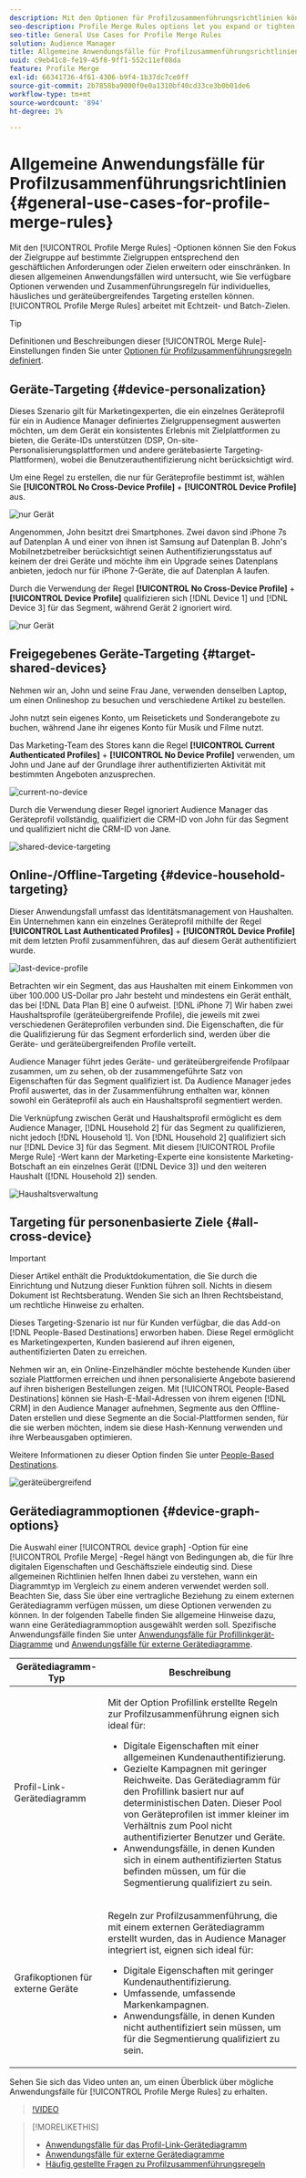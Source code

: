 ```yaml
---
description: Mit den Optionen für Profilzusammenführungsrichtlinien können Sie den Zielgruppenfokus auf bestimmte Zielgruppen basierend auf Geschäftsanforderungen oder Zielen erweitern oder einschränken. In diesen allgemeinen Anwendungsfällen wird untersucht, wie Sie verfügbare Optionen verwenden und Zusammenführungsregeln für individuelles, häusliches und geräteübergreifendes Targeting erstellen können.
seo-description: Profile Merge Rules options let you expand or tighten audience focus on specific audiences based on business needs or goals. These general use cases explore how to use available options and create merge rules for individual, household, and cross-device targeting.
seo-title: General Use Cases for Profile Merge Rules
solution: Audience Manager
title: Allgemeine Anwendungsfälle für Profilzusammenführungsrichtlinien
uuid: c9eb41c8-fe19-45f8-9ff1-552c11ef08da
feature: Profile Merge
exl-id: 66341736-4f61-4306-b9f4-1b37dc7ce0ff
source-git-commit: 2b7858ba9000f0e0a1310bf40cd33ce3b0b01de6
workflow-type: tm+mt
source-wordcount: '894'
ht-degree: 1%

---
```


# Allgemeine Anwendungsfälle für Profilzusammenführungsrichtlinien {#general-use-cases-for-profile-merge-rules}

Mit den [!UICONTROL Profile Merge Rules] -Optionen können Sie den Fokus der Zielgruppe auf bestimmte Zielgruppen entsprechend den geschäftlichen Anforderungen oder Zielen erweitern oder einschränken. In diesen allgemeinen Anwendungsfällen wird untersucht, wie Sie verfügbare Optionen verwenden und Zusammenführungsregeln für individuelles, häusliches und geräteübergreifendes Targeting erstellen können. [!UICONTROL Profile Merge Rules] arbeitet mit Echtzeit- und Batch-Zielen.

>[!TIP]
>
>Definitionen und Beschreibungen dieser [!UICONTROL Merge Rule]-Einstellungen finden Sie unter [Optionen für Profilzusammenführungsregeln definiert](merge-rule-definitions.md).

## Geräte-Targeting {#device-personalization}

Dieses Szenario gilt für Marketingexperten, die ein einzelnes Geräteprofil für ein in Audience Manager definiertes Zielgruppensegment auswerten möchten, um dem Gerät ein konsistentes Erlebnis mit Zielplattformen zu bieten, die Geräte-IDs unterstützen (DSP, On-site-Personalisierungsplattformen und andere gerätebasierte Targeting-Plattformen), wobei die Benutzerauthentifizierung nicht berücksichtigt wird.

Um eine Regel zu erstellen, die nur für Geräteprofile bestimmt ist, wählen Sie **[!UICONTROL No Cross-Device Profile]** + **[!UICONTROL Device Profile]** aus.

![nur Gerät](assets/device-only.png)

Angenommen, John besitzt drei Smartphones. Zwei davon sind iPhone 7s auf Datenplan A und einer von ihnen ist Samsung auf Datenplan B. John&#39;s Mobilnetzbetreiber berücksichtigt seinen Authentifizierungsstatus auf keinem der drei Geräte und möchte ihm ein Upgrade seines Datenplans anbieten, jedoch nur für iPhone 7-Geräte, die auf Datenplan A laufen.

Durch die Verwendung der Regel **[!UICONTROL No Cross-Device Profile]** + **[!UICONTROL Device Profile]** qualifizieren sich [!DNL Device 1] und [!DNL Device 3] für das Segment, während Gerät 2 ignoriert wird.

![nur Gerät](assets/device-management.png)

## Freigegebenes Geräte-Targeting {#target-shared-devices}

Nehmen wir an, John und seine Frau Jane, verwenden denselben Laptop, um einen Onlineshop zu besuchen und verschiedene Artikel zu bestellen.

John nutzt sein eigenes Konto, um Reisetickets und Sonderangebote zu buchen, während Jane ihr eigenes Konto für Musik und Filme nutzt.

Das Marketing-Team des Stores kann die Regel **[!UICONTROL Current Authenticated Profiles]** + **[!UICONTROL No Device Profile]** verwenden, um John und Jane auf der Grundlage ihrer authentifizierten Aktivität mit bestimmten Angeboten anzusprechen.

![current-no-device](assets/current-no-device.png)

Durch die Verwendung dieser Regel ignoriert Audience Manager das Geräteprofil vollständig, qualifiziert die CRM-ID von John für das Segment und qualifiziert nicht die CRM-ID von Jane.

![shared-device-targeting](assets/shared-device-targeting.png)

## Online-/Offline-Targeting {#device-household-targeting}

Dieser Anwendungsfall umfasst das Identitätsmanagement von Haushalten. Ein Unternehmen kann ein einzelnes Geräteprofil mithilfe der Regel **[!UICONTROL Last Authenticated Profiles]** + **[!UICONTROL Device Profile]** mit dem letzten Profil zusammenführen, das auf diesem Gerät authentifiziert wurde.

![last-device-profile](assets/last-device-profile.png)

Betrachten wir ein Segment, das aus Haushalten mit einem Einkommen von über 100.000 US-Dollar pro Jahr besteht und mindestens ein Gerät enthält, das bei [!DNL Data Plan B] eine 0 aufweist. [!DNL iPhone 7] Wir haben zwei Haushaltsprofile (geräteübergreifende Profile), die jeweils mit zwei verschiedenen Geräteprofilen verbunden sind. Die Eigenschaften, die für die Qualifizierung für das Segment erforderlich sind, werden über die Geräte- und geräteübergreifenden Profile verteilt.

Audience Manager führt jedes Geräte- und geräteübergreifende Profilpaar zusammen, um zu sehen, ob der zusammengeführte Satz von Eigenschaften für das Segment qualifiziert ist. Da Audience Manager jedes Profil auswertet, das in der Zusammenführung enthalten war, können sowohl ein Geräteprofil als auch ein Haushaltsprofil segmentiert werden.

Die Verknüpfung zwischen Gerät und Haushaltsprofil ermöglicht es dem Audience Manager, [!DNL Household 2] für das Segment zu qualifizieren, nicht jedoch [!DNL Household 1]. Von [!DNL Household 2] qualifiziert sich nur [!DNL Device 3] für das Segment. Mit diesem [!UICONTROL Profile Merge Rule] -Wert kann der Marketing-Experte eine konsistente Marketing-Botschaft an ein einzelnes Gerät ([!DNL Device 3]) und den weiteren Haushalt ([!DNL Household 2]) senden.

![Haushaltsverwaltung](assets/household-management.png)

## Targeting für personenbasierte Ziele {#all-cross-device}

>[!IMPORTANT]
>
>Dieser Artikel enthält die Produktdokumentation, die Sie durch die Einrichtung und Nutzung dieser Funktion führen soll. Nichts in diesem Dokument ist Rechtsberatung. Wenden Sie sich an Ihren Rechtsbeistand, um rechtliche Hinweise zu erhalten.

Dieses Targeting-Szenario ist nur für Kunden verfügbar, die das Add-on [!DNL People-Based Destinations] erworben haben. Diese Regel ermöglicht es Marketingexperten, Kunden basierend auf ihren eigenen, authentifizierten Daten zu erreichen.

Nehmen wir an, ein Online-Einzelhändler möchte bestehende Kunden über soziale Plattformen erreichen und ihnen personalisierte Angebote basierend auf ihren bisherigen Bestellungen zeigen. Mit [!UICONTROL People-Based Destinations] können sie Hash-E-Mail-Adressen von ihrem eigenen [!DNL CRM] in den Audience Manager aufnehmen, Segmente aus den Offline-Daten erstellen und diese Segmente an die Social-Plattformen senden, für die sie werben möchten, indem sie diese Hash-Kennung verwenden und ihre Werbeausgaben optimieren.

Weitere Informationen zu dieser Option finden Sie unter [People-Based Destinations](../destinations/people-based-destinations-overview.md).

![geräteübergreifend](assets/all-cross-device.png)

## Gerätediagrammoptionen {#device-graph-options}

Die Auswahl einer [!UICONTROL device graph] -Option für eine [!UICONTROL Profile Merge] -Regel hängt von Bedingungen ab, die für Ihre digitalen Eigenschaften und Geschäftsziele eindeutig sind. Diese allgemeinen Richtlinien helfen Ihnen dabei zu verstehen, wann ein Diagrammtyp im Vergleich zu einem anderen verwendet werden soll. Beachten Sie, dass Sie über eine vertragliche Beziehung zu einem externen Gerätediagramm verfügen müssen, um diese Optionen verwenden zu können. In der folgenden Tabelle finden Sie allgemeine Hinweise dazu, wann eine Gerätediagrammoption ausgewählt werden soll. Spezifische Anwendungsfälle finden Sie unter [Anwendungsfälle für Profillinkgerät-Diagramme](profile-link-use-case.md) und [Anwendungsfälle für externe Gerätediagramme](external-graph-use-cases.md).

<table id="table_66D9152D4FF040A186003272D456625D"> 
 <thead> 
  <tr> 
   <th colname="col1" class="entry"> Gerätediagramm-Typ </th> 
   <th colname="col2" class="entry"> Beschreibung </th> 
  </tr>
 </thead>
 <tbody> 
  <tr> 
   <td colname="col1"> <p><span class="wintitle"> Profil-Link-Gerätediagramm</span> </p> </td> 
   <td colname="col2"> <p><span class="wintitle"> Mit der Option <span class="wintitle"> Profillink</span> erstellte Regeln zur Profilzusammenführung</span> eignen sich ideal für: </p> <p> 
     <ul id="ul_FF44FA894BB2448887C8EDA9C8407EF9"> 
      <li id="li_E22505210C664FE6A9AA7C61244B36DA">Digitale Eigenschaften mit einer allgemeinen Kundenauthentifizierung. </li> 
      <li id="li_BE7112EE611E4DEB95B5C0A2852BFA97">Gezielte Kampagnen mit geringer Reichweite. Das Gerätediagramm für den <span class="wintitle"> Profillink</span> basiert nur auf deterministischen Daten. Dieser Pool von Geräteprofilen ist immer kleiner im Verhältnis zum Pool nicht authentifizierter Benutzer und Geräte. </li> 
      <li id="li_5FD9E936A72A4EFE80E694FA2E08E385">Anwendungsfälle, in denen Kunden sich in einem authentifizierten Status befinden müssen, um für die Segmentierung qualifiziert zu sein. </li> 
     </ul> </p> </td> 
  </tr> 
  <tr> 
   <td colname="col1"> <p>Grafikoptionen für externe Geräte </p> </td> 
   <td colname="col2"> <p><span class="wintitle"> Regeln zur Profilzusammenführung</span>, die mit einem externen Gerätediagramm erstellt wurden, das in <span class="keyword"> Audience Manager</span> integriert ist, eignen sich ideal für: </p> <p> 
     <ul id="ul_D76D773988604A619FA4A3BF37F910F0"> 
      <li id="li_969A0755A9E34CBEB2F7331C137B9A26">Digitale Eigenschaften mit geringer Kundenauthentifizierung. </li> 
      <li id="li_AC78C8B4AD5340FFAC44FE851096C6A6">Umfassende, umfassende Markenkampagnen. </li> 
      <li id="li_14AEC54CE34440889A3A36324EC6F497">Anwendungsfälle, in denen Kunden nicht authentifiziert sein müssen, um für die Segmentierung qualifiziert zu sein. </li> 
     </ul> </p> </td> 
  </tr> 
 </tbody> 
</table>

Sehen Sie sich das Video unten an, um einen Überblick über mögliche Anwendungsfälle für [!UICONTROL Profile Merge Rules] zu erhalten.

>[!VIDEO](https://video.tv.adobe.com/v/28975/)

>[!MORELIKETHIS]
>
>* [Anwendungsfälle für das Profil-Link-Gerätediagramm](profile-link-use-case.md)
>* [Anwendungsfälle für externe Gerätediagramme](external-graph-use-cases.md)
>* [Häufig gestellte Fragen zu Profilzusammenführungsregeln](../../faq/faq-profile-merge.md)

